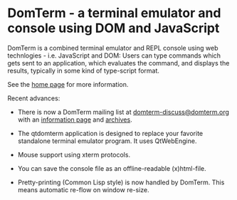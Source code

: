 # DomTerm - a terminal emulator and console using DOM and JavaScript

DomTerm is a combined terminal emulator and REPL console using web
technlogies - i.e. JavaScript and DOM: Users can type commands which
gets sent to an application, which evaluates the command, and displays
the results, typically in some kind of type-script format.

See the [home page](https://domterm.org/) for more information.

Recent advances:

* There is now a DomTerm mailing list at domterm-discuss@domterm.org
with an [information page](http://lists.domterm.org/listinfo.cgi/domterm-discuss-domterm.org)
and [archives](http://lists.domterm.org/pipermail/domterm-discuss-domterm.org/).

* The qtdomterm application is designed to replace your favorite
standalone terminal emulator program. It uses QtWebEngine.

* Mouse support using xterm protocols.

* You can save the console file as an offline-readable (x)html-file.

* Pretty-printing (Common Lisp style) is now handled by DomTerm.
This means automatic re-flow on window re-size.
